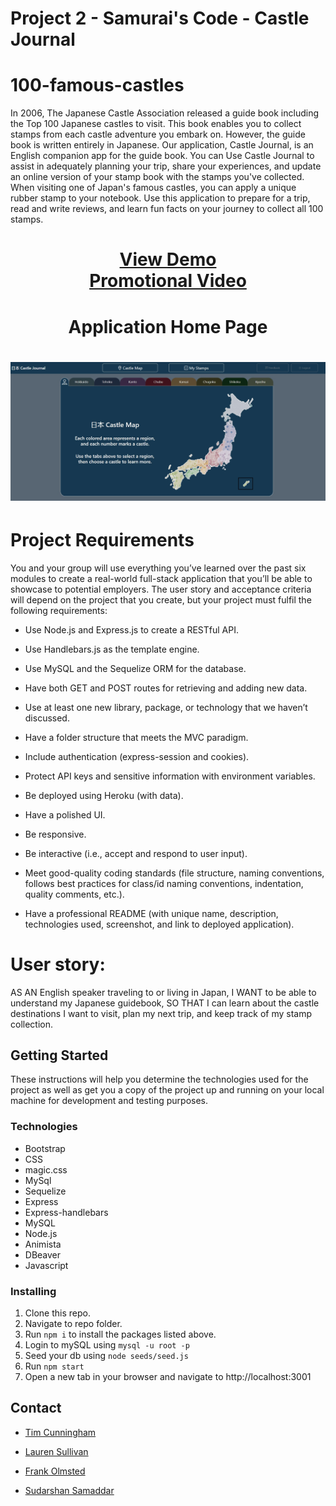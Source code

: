 # Project 2 - Samurai's Code - Castle Journal

# 100-famous-castles
In 2006, The Japanese Castle Association released a guide book including the Top 100 Japanese castles to visit. This book enables you to collect stamps from each castle adventure you embark on. However, the guide book is written entirely in Japanese. Our application, Castle Journal, is an English companion app for the guide book. You can Use Castle Journal to assist in adequately planning your trip, share your experiences, and update an online version of your stamp book with the stamps you've collected.
When visiting one of Japan's famous castles, you can apply a unique rubber stamp to your notebook. Use this application to prepare for a trip, read and write reviews, and learn fun facts on your journey to collect all 100 stamps.

<h1 align="center">
    <a href="https://rocky-fortress-11303.herokuapp.com" target="_blank">
     View Demo
    </a>
    <br>
    <a href="https://youtu.be/x7kCOTEZ7GY" target="_blank">
     Promotional Video
    </a>
</h1>
<h1 align="center">Application Home Page<h1>
<div align="center">
    <img src="public/images/homepage_readme.jpg" width="800px">
</div>


# Project Requirements

You and your group will use everything you’ve learned over the past six modules to create a real-world full-stack application that you’ll be able to showcase to potential employers. The user story and acceptance criteria will depend on the project that you create, but your project must fulfil the following requirements:

* Use Node.js and Express.js to create a RESTful API.

* Use Handlebars.js as the template engine.

* Use MySQL and the Sequelize ORM for the database.

* Have both GET and POST routes for retrieving and adding new data.

* Use at least one new library, package, or technology that we haven’t discussed.

* Have a folder structure that meets the MVC paradigm.

* Include authentication (express-session and cookies).

* Protect API keys and sensitive information with environment variables.

* Be deployed using Heroku (with data).

* Have a polished UI.

* Be responsive.

* Be interactive (i.e., accept and respond to user input).

* Meet good-quality coding standards (file structure, naming conventions, follows best practices for class/id naming conventions, indentation, quality comments, etc.).

* Have a professional README (with unique name, description, technologies used, screenshot, and link to deployed application).

# User story: 

AS AN English speaker traveling to or living in Japan,
I WANT to be able to understand my Japanese guidebook,
SO THAT I can learn about the castle destinations I want to visit, plan my next trip, and keep track of my stamp collection. 


## Getting Started <a name = "getting_started"></a>

These instructions will help you determine the technologies used for the project as well as get you a copy of the project up and running on your local machine for development and testing purposes.

### Technologies 

- Bootstrap
- CSS
- magic.css
- MySql
- Sequelize
- Express
- Express-handlebars
- MySQL
- Node.js
- Animista
- DBeaver
- Javascript

### Installing

1. Clone this repo.
2. Navigate to repo folder.
3. Run `npm i` to install the packages listed above.
4. Login to mySQL using `mysql -u root -p`
5. Seed your db using `node seeds/seed.js`
4. Run `npm start`
5. Open a new tab in your browser and navigate to http://localhost:3001

## Contact <a name = "contact"></a>

- [Tim Cunningham](https://github.com/tcunningham203)

- [Lauren Sullivan](https://github.com/lnsvn)

- [Frank Olmsted](https://github.com/frankolms)

- [Sudarshan Samaddar](https://github.com/meetsudarshan)